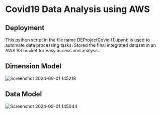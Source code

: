 # Covid19 Data Analysis using AWS

## Deployment
This python script in the file name DEProjectCovid (1).ipynb is used to automate data processing tasks. Stored the final integrated
dataset in an AWS S3 bucket for easy access and analysis.

## Dimension Model
![Screenshot 2024-09-01 145218](https://github.com/user-attachments/assets/0fbda747-8957-42a0-88b8-04272fdd236a)

## Data Model
![Screenshot 2024-09-01 145044](https://github.com/user-attachments/assets/98e276d1-c4cb-452d-9259-fa855724bb54)
